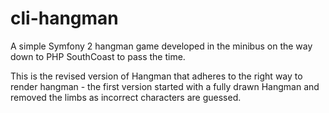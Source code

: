 # cli-hangman

A simple Symfony 2 hangman game developed in the minibus on the way down to PHP SouthCoast to pass the time.

This is the revised version of Hangman that adheres to the right way to render hangman - the first version started with a fully drawn Hangman and removed the limbs as incorrect characters are guessed.

